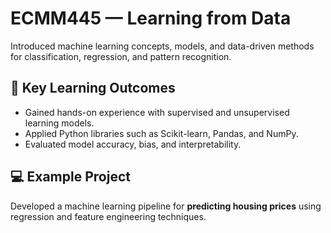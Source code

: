# ECMM445 — Learning from Data

Introduced machine learning concepts, models, and data-driven methods for classification, regression, and pattern recognition.

## 🧠 Key Learning Outcomes
- Gained hands-on experience with supervised and unsupervised learning models.
- Applied Python libraries such as Scikit-learn, Pandas, and NumPy.
- Evaluated model accuracy, bias, and interpretability.

## 💻 Example Project
Developed a machine learning pipeline for **predicting housing prices** using regression and feature engineering techniques.
